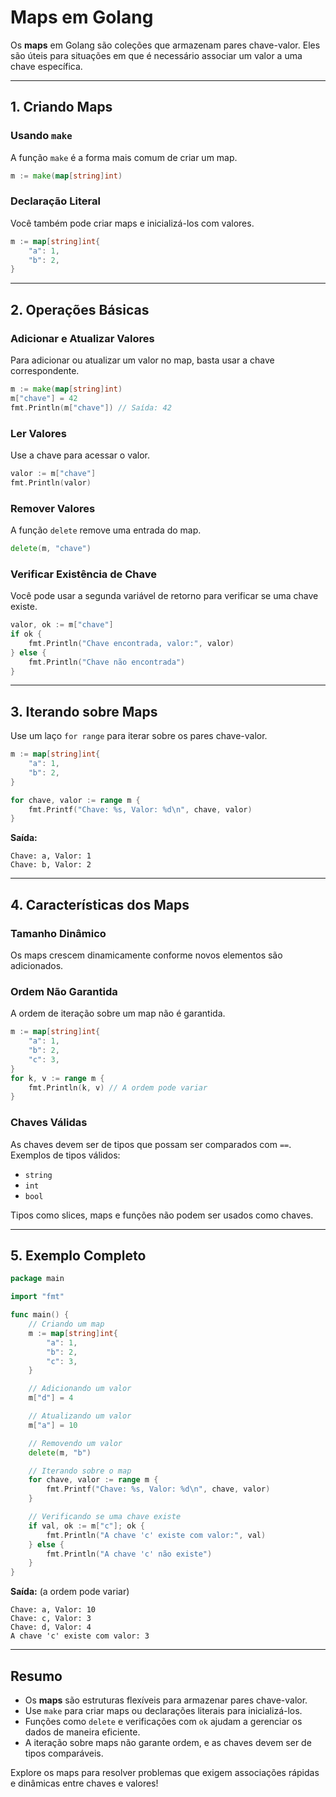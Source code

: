 # Maps em Golang

Os **maps** em Golang são coleções que armazenam pares chave-valor. Eles são úteis para situações em que é necessário associar um valor a uma chave específica.

---

## 1. Criando Maps

### Usando `make`

A função `make` é a forma mais comum de criar um map.

```go
m := make(map[string]int)
```

### Declaração Literal

Você também pode criar maps e inicializá-los com valores.

```go
m := map[string]int{
    "a": 1,
    "b": 2,
}
```

---

## 2. Operações Básicas

### Adicionar e Atualizar Valores

Para adicionar ou atualizar um valor no map, basta usar a chave correspondente.

```go
m := make(map[string]int)
m["chave"] = 42
fmt.Println(m["chave"]) // Saída: 42
```

### Ler Valores

Use a chave para acessar o valor.

```go
valor := m["chave"]
fmt.Println(valor)
```

### Remover Valores

A função `delete` remove uma entrada do map.

```go
delete(m, "chave")
```

### Verificar Existência de Chave

Você pode usar a segunda variável de retorno para verificar se uma chave existe.

```go
valor, ok := m["chave"]
if ok {
    fmt.Println("Chave encontrada, valor:", valor)
} else {
    fmt.Println("Chave não encontrada")
}
```

---

## 3. Iterando sobre Maps

Use um laço `for range` para iterar sobre os pares chave-valor.

```go
m := map[string]int{
    "a": 1,
    "b": 2,
}

for chave, valor := range m {
    fmt.Printf("Chave: %s, Valor: %d\n", chave, valor)
}
```

**Saída:**
```
Chave: a, Valor: 1
Chave: b, Valor: 2
```

---

## 4. Características dos Maps

### Tamanho Dinâmico

Os maps crescem dinamicamente conforme novos elementos são adicionados.

### Ordem Não Garantida

A ordem de iteração sobre um map não é garantida.

```go
m := map[string]int{
    "a": 1,
    "b": 2,
    "c": 3,
}
for k, v := range m {
    fmt.Println(k, v) // A ordem pode variar
}
```

### Chaves Válidas

As chaves devem ser de tipos que possam ser comparados com `==`. Exemplos de tipos válidos:
- `string`
- `int`
- `bool`

Tipos como slices, maps e funções não podem ser usados como chaves.

---

## 5. Exemplo Completo

```go
package main

import "fmt"

func main() {
    // Criando um map
    m := map[string]int{
        "a": 1,
        "b": 2,
        "c": 3,
    }

    // Adicionando um valor
    m["d"] = 4

    // Atualizando um valor
    m["a"] = 10

    // Removendo um valor
    delete(m, "b")

    // Iterando sobre o map
    for chave, valor := range m {
        fmt.Printf("Chave: %s, Valor: %d\n", chave, valor)
    }

    // Verificando se uma chave existe
    if val, ok := m["c"]; ok {
        fmt.Println("A chave 'c' existe com valor:", val)
    } else {
        fmt.Println("A chave 'c' não existe")
    }
}
```

**Saída:** (a ordem pode variar)
```
Chave: a, Valor: 10
Chave: c, Valor: 3
Chave: d, Valor: 4
A chave 'c' existe com valor: 3
```

---

## Resumo

- Os **maps** são estruturas flexíveis para armazenar pares chave-valor.
- Use `make` para criar maps ou declarações literais para inicializá-los.
- Funções como `delete` e verificações com `ok` ajudam a gerenciar os dados de maneira eficiente.
- A iteração sobre maps não garante ordem, e as chaves devem ser de tipos comparáveis.

Explore os maps para resolver problemas que exigem associações rápidas e dinâmicas entre chaves e valores!
